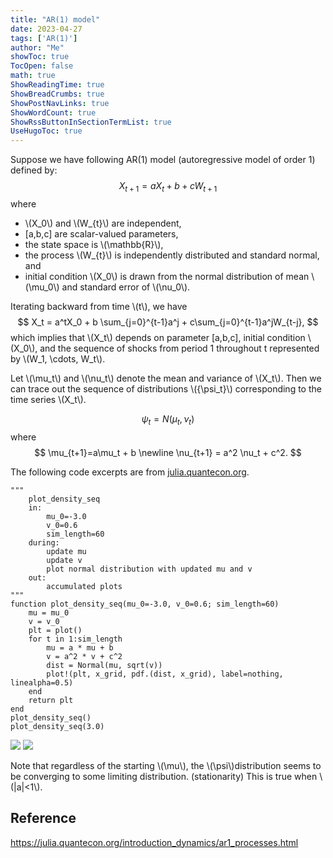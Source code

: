 ```yaml
---
title: "AR(1) model" 
date: 2023-04-27
tags: ['AR(1)']
author: "Me"
showToc: true
TocOpen: false
math: true
ShowReadingTime: true
ShowBreadCrumbs: true
ShowPostNavLinks: true
ShowWordCount: true
ShowRssButtonInSectionTermList: true
UseHugoToc: true
---
```


Suppose we have following AR(1) model (autoregressive model of order 1) defined by: 
$$ 
X_{t+1}=aX_t + b+ cW_{t+1}
$$
where 
- \\(X_0\\) and \\(W_{t}\\) are independent, 
- [a,b,c] are scalar-valued parameters, 
- the state space is \\(\mathbb{R}\\), 
- the process \\(W_{t}\\) is independently distributed and standard normal, and
- initial condition \\(X_0\\) is drawn from the normal distribution of mean \\(\mu_0\\) and standard error of \\(\nu_0\\). 

Iterating backward from time \\(t\\), we have 
$$ 
X_t = a^tX_0 + b \sum_{j=0}^{t-1}a^j + c\sum_{j=0}^{t-1}a^jW_{t-j}, 
$$ 
which implies that \\(X_t\\) depends on parameter [a,b,c], initial condition \\(X_0\\), and the sequence of shocks from period 1 throughout t represented by \\(W_1, \cdots, W_t\\). 

Let \\(\mu_t\\) and \\(\nu_t\\) denote the mean and variance of \\(X_t\\). Then we can trace out the sequence of distributions \\({\psi_t}\\) corresponding to the time series \\(X_t\\). 

$$ 
\psi_t=N(\mu_t, \nu_t)
$$ 
where 
$$ 
\mu_{t+1}=a\mu_t + b \newline
\nu_{t+1} = a^2 \nu_t + c^2.
$$

The following code excerpts are from [julia.quantecon.org](https://julia.quantecon.org/).

```
"""
    plot_density_seq
    in: 
        mu_0=-3.0
        v_0=0.6
        sim_length=60
    during: 
        update mu 
        update v
        plot normal distribution with updated mu and v 
    out: 
        accumulated plots
"""
function plot_density_seq(mu_0=-3.0, v_0=0.6; sim_length=60)
    mu = mu_0
    v = v_0
    plt = plot()
    for t in 1:sim_length
        mu = a * mu + b
        v = a^2 * v + c^2
        dist = Normal(mu, sqrt(v))
        plot!(plt, x_grid, pdf.(dist, x_grid), label=nothing, linealpha=0.5)
    end
    return plt
end
plot_density_seq()
plot_density_seq(3.0)
```

![](../img/plot_24a.svg)
![](../img/plot_24b.svg)

Note that regardless of the starting \\(\mu\\), the \\(\psi\\)distribution seems to be converging to some limiting distribution. (stationarity) This is true when \\(|a|<1\\).

## Reference
https://julia.quantecon.org/introduction_dynamics/ar1_processes.html